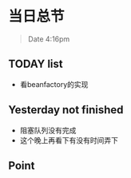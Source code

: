 # 当日总节

> Date 4:16pm

## TODAY  list

* 看beanfactory的实现

## Yesterday not finished

* 阻塞队列没有完成
* 这个晚上再看下有没有时间弄下

## Point
